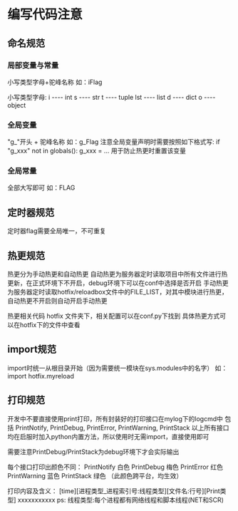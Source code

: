 # 编写代码注意
## 命名规范
### 局部变量与常量
小写类型字母+驼峰名称 如：iFlag 

小写类型字母:
i ---- int
s ---- str
t ---- tuple
lst ---- list
d ---- dict
o ---- object

### 全局变量
"g_"开头 + 驼峰名称 如：g_Flag
注意全局变量声明时需要按照如下格式写:
if "g_xxx" not in globals():
    g_xxx = ...
用于防止热更时重置该变量

### 全局常量
全部大写即可 如：FLAG

## 定时器规范
定时器flag需要全局唯一，不可重复

## 热更规范
热更分为手动热更和自动热更
自动热更为服务器定时读取项目中所有文件进行热更新，在正式环境下不开启，debug环境下可以在conf中选择是否开启
手动热更为服务器定时读取hotfix/reloadbox文件中的FILE_LIST，对其中模块进行热更，自动热更不开启则自动开启手动热更

热更相关代码 hotfix 文件夹下，相关配置可以在conf.py下找到
具体热更方式可以在hotfix下的文件中查看

## import规范
import时统一从根目录开始（因为需要统一模块在sys.modules中的名字）
如：import hotfix.myreload

## 打印规范
开发中不要直接使用print打印，所有封装好的打印接口在mylog下的logcmd中
包括 PrintNotify, PrintDebug, PrintError, PrintWarning, PrintStack
以上所有接口均在启服时加入python内置方法，所以使用时无需import，直接使用即可

需要注意PrintDebug/PrintStack为debug环境下才会实际输出

每个接口打印出颜色不同：
PrintNotify     白色
PrintDebug      梅色
PrintError      红色
PrintWarning    蓝色
PrintStack      绿色
（此颜色跨平台，均生效）

打印内容及含义：
[time][进程类型_进程索引号:线程类型][文件名:行号][Print类型] xxxxxxxxxxx
ps: 线程类型:每个进程都有网络线程和脚本线程(NET和SCR)
